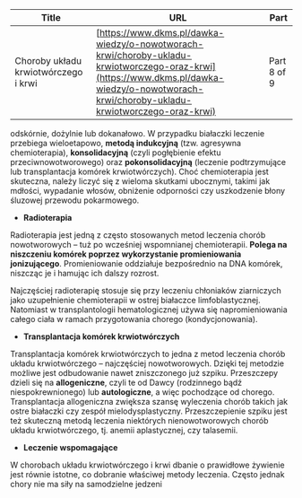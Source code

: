 | **Title**       | **URL**           | **Part**              |
|-----------------|-------------------|-----------------------|
| Choroby układu krwiotwórczego i krwi         | [https://www.dkms.pl/dawka-wiedzy/o-nowotworach-krwi/choroby-ukladu-krwiotworczego-oraz-krwi](https://www.dkms.pl/dawka-wiedzy/o-nowotworach-krwi/choroby-ukladu-krwiotworczego-oraz-krwi)    | Part 8 of 9          |

odskórnie, dożylnie lub dokanałowo. W przypadku białaczki leczenie przebiega wieloetapowo, **metodą indukcyjną** (tzw. agresywna chemioterapia), **konsolidacyjną** (czyli pogłębienie efektu przeciwnowotworowego) oraz **pokonsolidacyjną** (leczenie podtrzymujące lub transplantacja komórek krwiotwórczych). Choć chemioterapia jest skuteczna, należy liczyć się z wieloma skutkami ubocznymi, takimi jak mdłości, wypadanie włosów, obniżenie odporności czy uszkodzenie błony śluzowej przewodu pokarmowego.


* **Radioterapia**


Radioterapia jest jedną z często stosowanych metod leczenia chorób nowotworowych – tuż po wcześniej wspomnianej chemioterapii. **Polega na niszczeniu komórek poprzez wykorzystanie promieniowania jonizującego**. Promieniowanie oddziałuje bezpośrednio na DNA komórek, niszcząc je i hamując ich dalszy rozrost.


Najczęściej radioterapię stosuje się przy leczeniu chłoniaków ziarniczych jako uzupełnienie chemioterapii w ostrej białaczce limfoblastycznej. Natomiast w transplantologii hematologicznej używa się napromieniowania całego ciała w ramach przygotowania chorego (kondycjonowania).


* **Transplantacja komórek krwiotwórczych**


Transplantacja komórek krwiotwórczych to jedna z metod leczenia chorób układu krwiotwórczego – najczęściej nowotworowych. Dzięki tej metodzie możliwe jest odbudowanie nawet zniszczonego już szpiku. Przeszczepy dzieli się na **allogeniczne**, czyli te od Dawcy (rodzinnego bądź niespokrewnionego) lub **autologiczne**, a więc pochodzące od chorego. Transplantacja allogeniczna zwiększa szansę wyleczenia chorób takich jak ostre białaczki czy zespół mielodysplastyczny. Przeszczepienie szpiku jest też skuteczną metodą leczenia niektórych nienowotworowych chorób układu krwiotwórczego, tj. anemii aplastycznej, czy talasemii.


* **Leczenie wspomagające**


W chorobach układu krwiotwórczego i krwi dbanie o prawidłowe żywienie jest równie istotne, co dobranie właściwej metody leczenia. Często jednak chory nie ma siły na samodzielne jedzeni